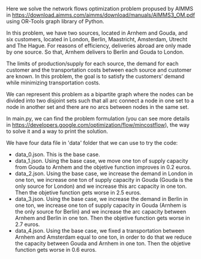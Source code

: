 Here we solve the network flows optimization problem propused by AIMMS in https://download.aimms.com/aimms/download/manuals/AIMMS3_OM.pdf using OR-Tools graph library of Python.

In this problem, we have two sources, located in Arnhem and Gouda, and six customers, located in London, Berlin, Maastricht, Amsterdam, Utrecht and The Hague. For reasons of efficiency, deliveries abroad are only made by one source. So that, Arnhem delivers to Berlin and Gouda to London.

The limits of production/supply for each source, the demand for each customer and the transportation costs between each source and customer are known. In this problem, the goal is to satisfy the customers’ demand while minimizing transportation costs.

We can represent this problem as a bipartite graph where the nodes can be divided into two disjoint sets such that all arc connect a node in one set to a node in another set and there are no arcs between nodes in the same set.

In main.py, we can find the problem formulation (you can see more details in https://developers.google.com/optimization/flow/mincostflow), the way to solve it and a way to print the solution.

We have four data file in 'data' folder that we can use to try the code:
* data_0.json. This is the base case.
* data_1.json. Using the base case, we move one ton of supply capacity from Gouda to Arnhem and the objetive function improves in 0.2 euros.
* data_2.json. Using the base case, we increase the demand in London in one ton, we increase one ton of supply capacity in Gouda (Gouda is the only source for London) and we increase this arc capacity in one ton. Then the objetive function gets worse in 2.5 euros.
* data_3.json. Using the base case, we increase the demand in Berlin in one ton, we increase one ton of supply capacity in Gouda (Arnhem is the only source for Berlin) and we increase the arc capacity between Arnhem and Berlin in one ton. Then the objetive function gets worse in 2.7 euros.
* data_4.json. Using the base case, we fixed a transportation between Arnhem and Amsterdam equal to one ton, in order to do that we reduce the capacity between Gouda and Arnhem in one ton. Then the objetive function gets worse in 0.6 euros.